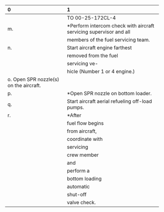 | 0                                      | 1                                                                  |
|:---------------------------------------|:-------------------------------------------------------------------|
|                                        | TO 00-25-172CL-4                                                   |
| m.                                     | *Perform intercom check with aircraft servicing supervisor and all |
|                                        | members of the fuel servicing team.                                |
| n.                                     | Start aircraft engine farthest                                     |
|                                        | removed from the fuel                                              |
|                                        | servicing ve-                                                      |
|                                        | hicle (Number 1 or 4 engine.)                                      |
| o. Open SPR nozzle(s) on the aircraft. |                                                                    |
| p.                                     | *Open SPR nozzle on bottom loader.                                 |
| q.                                     | Start aircraft aerial refueling off-load pumps.                    |
| r.                                     | *After                                                             |
|                                        | fuel flow begins                                                   |
|                                        | from aircraft,                                                     |
|                                        | coordinate with                                                    |
|                                        | servicing                                                          |
|                                        | crew member                                                        |
|                                        | and                                                                |
|                                        | perform a                                                          |
|                                        | bottom loading                                                     |
|                                        | automatic                                                          |
|                                        | shut-off                                                           |
|                                        | valve check.                                                       |